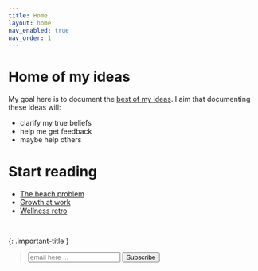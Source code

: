 ```yaml
---
title: Home
layout: home
nav_enabled: true
nav_order: 1
---
```


# Home of my ideas

My goal here is to document the [best of my ideas](/blog/ideas). I aim that documenting these ideas will:

- clarify my true beliefs
- help me get feedback
- maybe help others

# Start reading

- [The beach problem](/blog/ideas#the-beach-problem)
- [Growth at work](/blog/ideas#growth-at-work)
- [Wellness retro](/blog/ideas#wellness-retro)

<pre>

</pre>

{: .important-title }
> <form action="https://formspree.io/f/xldeobvz" method="POST">
>   <label>
>     <input type="email" name="email" placeholder="email here ...">
>   </label>
>   <button type="submit">Subscribe</button>
> </form>